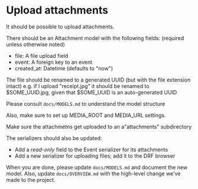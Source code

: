 # Upload attachments

It should be possible to upload attachments.

There should be an Attachment model with the following fields:
(required unless otherwise noted)

- file: A file upload field
- event: A foreign key to an event
- created_at: Datetime (defaults to "now")

The file should be renamed to a generated UUID (but with the file extension
intact) e.g. if I upload "receipt.jpg" it should be renamed to
$SOME_UUID.jpg, given that $SOME_UUID is an auto-generated UUID

Please consult `docs/MODELS.md` to understand the model structure

Also, make sure to set up MEDIA_ROOT and MEDIA_URL settings.

Make sure the attachmetns get uploaded to an a"attachments" subdirectory

The serializers should also be updated:

- Add a *read-only* field to the Event serializer for its attachments
- Add a new serializer for uploading files; add it to the DRF browser

When you are done, please update `docs/MODELS.md` and document the
new model. Also, update `docs/OVERVIEW.md` with the high-level
change we've made to the project.
